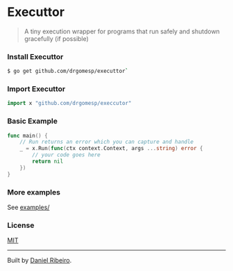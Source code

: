 # Executtor

> A tiny execution wrapper for programs that run safely and shutdown gracefully (if possible)

### Install Executtor

```bash
$ go get github.com/drgomesp/executtor`
```

### Import Executtor

```go
import x "github.com/drgomesp/execcutor"
```

### Basic Example

```go
func main() {
    // Run returns an error which you can capture and handle
    _ = x.Run(func(ctx context.Context, args ...string) error {
        // your code goes here
        return nil
    })
}
```

### More examples

See [examples/](https://github.com/drgomesp/execcutor/blob/master/examples/main.go)

### License

[MIT](https://github.com/drgomesp/execcutor/blob/master/LICENSE)

---

Built by [Daniel Ribeiro](https://github.com/drgomesp).
